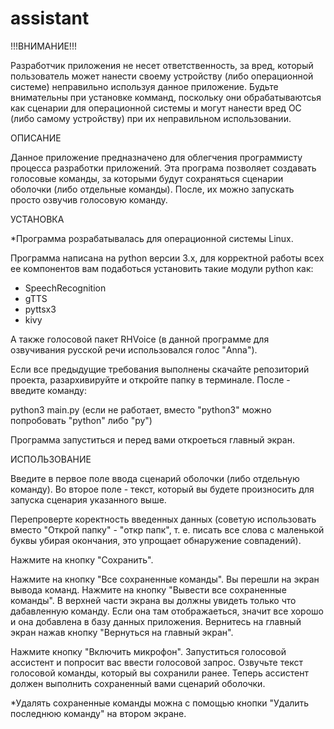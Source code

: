 # assistant

!!!ВНИМАНИЕ!!!

Разработчик приложения не несет ответственность, за вред, который пользователь может нанести своему устройству (либо операционной системе) неправильно используя данное приложение. Будьте внимательны при установке комманд, поскольку они обрабатываютсья как сценарии для операционной системы и могут нанести вред ОС (либо самому устройству) при их неправильном использовании.

ОПИСАНИЕ

Данное приложение предназначено для облегчения программисту процесса разработки приложений. Эта програма позволяет создавать голосовые команды, за которыми будут сохраняться сценарии оболочки (либо отдельные команды). После, их можно запускать просто озвучив голосовую команду.

УСТАНОВКА

*Программа розрабатывалась для операционной системы Linux. 

Программа написана на python версии 3.х, для корректной работы всех ее компонентов вам подаботься установить такие модули python как:

- SpeechRecognition
- gTTS
- pyttsx3
- kivy

А также голосовой пакет RHVoice (в данной программе для озвучивания русской речи использовался голос "Anna").

Если все предыдущие требования выполнены скачайте репозиторий проекта, разархивируйте и откройте папку в терминале. После - введите команду:

python3 main.py (если не работает, вместо "python3" можно попробовать "python" либо "py")

Программа запуститься и перед вами откроеться главный экран.

ИСПОЛЬЗОВАНИЕ

Введите в первое поле ввода сценарий оболочки (либо отдельную команду). Во второе поле - текст, который вы будете произносить для запуска сценария указанного выше.

Перепроверте коректность введенных данных (советую использовать вместо "Открой папку" - "откр папк", т. е. писать все слова с маленькой буквы убирая окончания, это упрощает обнаружение совпадений).

Нажмите на кнопку "Сохранить".

Нажмите на кнопку "Все сохраненные команды". Вы перешли на экран вывода команд. Нажмите на кнопку "Вывести все сохраненные команды". В верхней части экрана вы должны увидеть только что дабавленную команду. Если она там отображаеться, значит все хорошо и она добавлена в базу данных приложения. Вернитесь на главный экран нажав кнопку "Вернуться на главный экран".

Нажмите кнопку "Включить микрофон". Запуститься голосовой ассистент и попросит вас ввести голосовой запрос. Озвучьте текст голосовой команды, который вы сохранили ранее. Теперь ассистент должен выполнить сохраненный вами сценарий оболочки. 

*Удалять сохраненные команды можна с помощью кнопки "Удалить последнюю команду" на втором экране.

